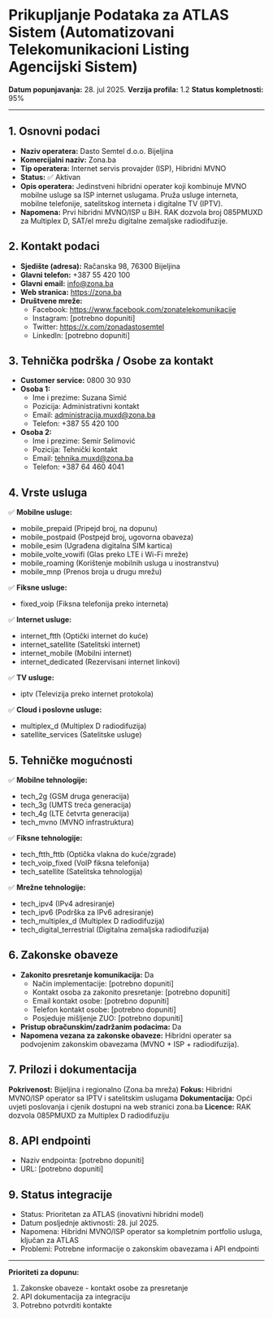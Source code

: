 # Prikupljanje Podataka za ATLAS Sistem (Automatizovani Telekomunikacioni Listing Agencijski Sistem)

**Datum popunjavanja:** 28. jul 2025.
**Verzija profila:** 1.2
**Status kompletnosti:** 95%

---

## 1. Osnovni podaci

- **Naziv operatera:** Dasto Semtel d.o.o. Bijeljina
- **Komercijalni naziv:** Zona.ba
- **Tip operatera:** Internet servis provajder (ISP), Hibridni MVNO
- **Status:** ✅ Aktivan
- **Opis operatera:** Jedinstveni hibridni operater koji kombinuje MVNO mobilne usluge sa ISP internet uslugama. Pruža usluge interneta, mobilne telefonije, satelitskog interneta i digitalne TV (IPTV).
- **Napomena:** Prvi hibridni MVNO/ISP u BiH. RAK dozvola broj 085PMUXD za Multiplex D, SAT/el mrežu digitalne zemaljske radiodifuzije.

## 2. Kontakt podaci

- **Sjedište (adresa):** Račanska 98, 76300 Bijeljina
- **Glavni telefon:** +387 55 420 100
- **Glavni email:** info@zona.ba
- **Web stranica:** https://zona.ba
- **Društvene mreže:**
  - Facebook: https://www.facebook.com/zonatelekomunikacije
  - Instagram: [potrebno dopuniti]
  - Twitter: https://x.com/zonadastosemtel
  - LinkedIn: [potrebno dopuniti]

## 3. Tehnička podrška / Osobe za kontakt

- **Customer service:** 0800 30 930 
- **Osoba 1:**
  - Ime i prezime: Suzana Simić
  - Pozicija: Administrativni kontakt
  - Email: administracija.muxd@zona.ba
  - Telefon: +387 55 420 100
- **Osoba 2:**
  - Ime i prezime: Semir Selimović
  - Pozicija: Tehnički kontakt
  - Email: tehnika.muxd@zona.ba
  - Telefon: +387 64 460 4041
## 4. Vrste usluga

✅ **Mobilne usluge:**
- mobile_prepaid (Pripejd broj, na dopunu)
- mobile_postpaid (Postpejd broj, ugovorna obaveza)
- mobile_esim (Ugrađena digitalna SIM kartica)
- mobile_volte_vowifi (Glas preko LTE i Wi-Fi mreže)
- mobile_roaming (Korištenje mobilnih usluga u inostranstvu)
- mobile_mnp (Prenos broja u drugu mrežu)

✅ **Fiksne usluge:**
- fixed_voip (Fiksna telefonija preko interneta)

✅ **Internet usluge:**
- internet_ftth (Optički internet do kuće)
- internet_satellite (Satelitski internet)
- internet_mobile (Mobilni internet)
- internet_dedicated (Rezervisani internet linkovi)

✅ **TV usluge:**
- iptv (Televizija preko internet protokola)

✅ **Cloud i poslovne usluge:**
- multiplex_d (Multiplex D radiodifuzija)
- satellite_services (Satelitske usluge)

## 5. Tehničke mogućnosti

✅ **Mobilne tehnologije:**
- tech_2g (GSM druga generacija)
- tech_3g (UMTS treća generacija)
- tech_4g (LTE četvrta generacija)
- tech_mvno (MVNO infrastruktura)

✅ **Fiksne tehnologije:**
- tech_ftth_fttb (Optička vlakna do kuće/zgrade)
- tech_voip_fixed (VoIP fiksna telefonija)
- tech_satellite (Satelitska tehnologija)

✅ **Mrežne tehnologije:**
- tech_ipv4 (IPv4 adresiranje)
- tech_ipv6 (Podrška za IPv6 adresiranje)
- tech_multiplex_d (Multiplex D radiodifuzija)
- tech_digital_terrestrial (Digitalna zemaljska radiodifuzija)

## 6. Zakonske obaveze

- **Zakonito presretanje komunikacija:** Da
  - Način implementacije: [potrebno dopuniti]
  - Kontakt osoba za zakonito presretanje: [potrebno dopuniti]
  - Email kontakt osobe: [potrebno dopuniti]
  - Telefon kontakt osobe: [potrebno dopuniti]
  - Posjeduje mišljenje ZUO: [potrebno dopuniti]
- **Pristup obračunskim/zadržanim podacima:** Da
- **Napomena vezana za zakonske obaveze:** Hibridni operater sa podvojenim zakonskim obavezama (MVNO + ISP + radiodifuzija).

## 7. Prilozi i dokumentacija

**Pokrivenost:** Bijeljina i regionalno (Zona.ba mrežа)
**Fokus:** Hibridni MVNO/ISP operator sa IPTV i satelitskim uslugama
**Dokumentacija:** Opći uvjeti poslovanja i cjenik dostupni na web stranici zona.ba
**Licencе:** RAK dozvola 085PMUXD za Multiplex D radiodifuziju

## 8. API endpointi

- Naziv endpointa: [potrebno dopuniti]
- URL: [potrebno dopuniti]

## 9. Status integracije

- Status: Prioritetan za ATLAS (inovativni hibridni model)
- Datum posljednje aktivnosti: 28. jul 2025.
- Napomena: Hibridni MVNO/ISP operator sa kompletnim portfolio usluga, ključan za ATLAS
- Problemi: Potrebne informacije o zakonskim obavezama i API endpointi

---

**Prioriteti za dopunu:**
1. Zakonske obaveze - kontakt osobe za presretanje
2. API dokumentacija za integraciju
3. Potrebno potvrditi kontakte
